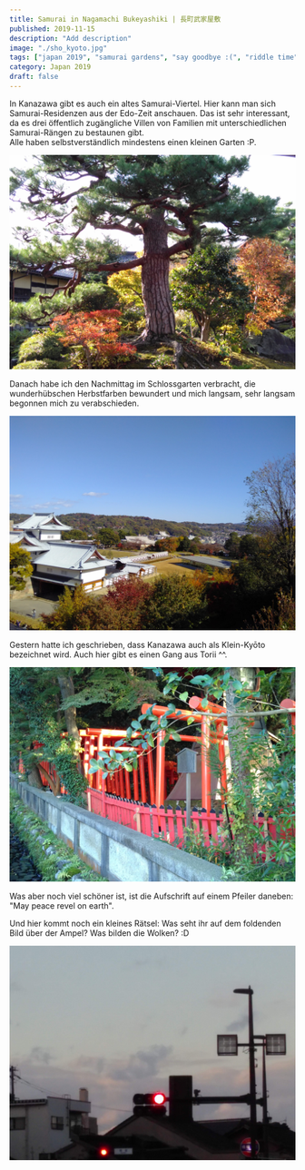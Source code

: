 ```yaml
---
title: Samurai in Naga­ma­chi Bukeyashiki | 長町武家屋敷
published: 2019-11-15
description: "Add description"
image: "./sho_kyoto.jpg"
tags: ["japan 2019", "samurai gardens", "say goodbye :(", "riddle time"]
category: Japan 2019
draft: false
---
```


In Kanazawa gibt es auch ein altes Samurai-Viertel. Hier kann man sich Samurai-Residenzen aus der Edo-Zeit anschauen. Das ist sehr interessant, da es drei öffentlich zugängliche Villen von Familien mit unterschiedlichen Samurai-Rängen zu bestaunen gibt.  
Alle haben selbstverständlich mindestens einen kleinen Garten :P.

![Samurai tree](./tree.jpg)

Danach habe ich den Nachmittag im Schlossgarten verbracht, die wunderhübschen Herbstfarben bewundert und mich langsam, sehr langsam begonnen mich zu verabschieden.

![Castle garden](./colours.jpg)

Gestern hatte ich geschrieben, dass Kanazawa auch als Klein-Kyōto bezeichnet wird. Auch hier gibt es einen Gang aus Torii ^^. 

![Little kyōto](./sho_kyoto.jpg)

Was aber noch viel schöner ist, ist die Aufschrift auf einem Pfeiler daneben: "May peace revel on earth".

Und hier kommt noch ein kleines Rätsel: Was seht ihr auf dem foldenden Bild über der Ampel? Was bilden die Wolken? :D

![Riddle image](./dove.jpg)




